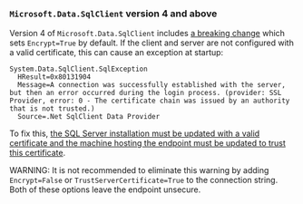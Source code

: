 ### `Microsoft.Data.SqlClient` version 4 and above

Version 4 of `Microsoft.Data.SqlClient` includes [a breaking change](https://github.com/dotnet/SqlClient/pull/1210) which sets `Encrypt=True` by default. If the client and server are not configured with a valid certificate, this can cause an exception at startup:

```
System.Data.SqlClient.SqlException
  HResult=0x80131904
  Message=A connection was successfully established with the server, but then an error occurred during the login process. (provider: SSL Provider, error: 0 - The certificate chain was issued by an authority that is not trusted.)
  Source=.Net SqlClient Data Provider
```

To fix this, [the SQL Server installation must be updated with a valid certificate and the machine hosting the endpoint must be updated to trust this certificate](https://docs.microsoft.com/en-us/sql/database-engine/configure-windows/enable-encrypted-connections-to-the-database-engine).

WARNING: It is not recommended to eliminate this warning by adding `Encrypt=False` or `TrustServerCertificate=True` to the connection string. Both of these options leave the endpoint unsecure.